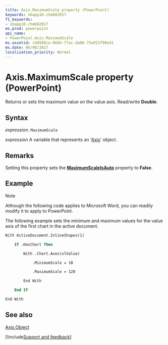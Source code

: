 ```yaml
---
title: Axis.MaximumScale property (PowerPoint)
keywords: vbapp10.chm682017
f1_keywords:
- vbapp10.chm682017
ms.prod: powerpoint
api_name:
- PowerPoint.Axis.MaximumScale
ms.assetid: cb0588ce-0685-77ac-da06-75a913f90e41
ms.date: 06/08/2017
localization_priority: Normal
---
```



# Axis.MaximumScale property (PowerPoint)

Returns or sets the maximum value on the value axis. Read/write  **Double**.


## Syntax

_expression_. `MaximumScale`

_expression_ A variable that represents an '[Axis](PowerPoint.Axis.md)' object.


## Remarks

Setting this property sets the  **[MaximumScaleIsAuto](PowerPoint.Axis.MaximumScaleIsAuto.md)** property to **False**.


## Example




> [!NOTE] 
> Although the following code applies to Microsoft Word, you can readily modify it to apply to PowerPoint.

The following example sets the minimum and maximum values for the value axis of the first chart in the active document.




```vb
With ActiveDocument.InlineShapes(1)

    If .HasChart Then

        With .Chart.Axes(xlValue)

            .MinimumScale = 10

            .MaximumScale = 120

        End With

    End If

End With
```


## See also


[Axis Object](PowerPoint.Axis.md)

[!include[Support and feedback](~/includes/feedback-boilerplate.md)]